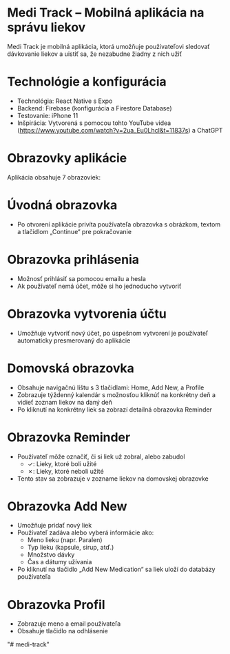 # Medi Track – Mobilná aplikácia na správu liekov

Medi Track je mobilná aplikácia, ktorá umožňuje používateľovi sledovať dávkovanie liekov a uistiť sa, že nezabudne žiadny z nich užiť

# Technológie a konfigurácia
- Technológia: React Native s Expo
- Backend: Firebase (konfigurácia a Firestore Database)
- Testovanie: iPhone 11
- Inšpirácia: Vytvorená s pomocou tohto YouTube videa (https://www.youtube.com/watch?v=2ua_Eu0LhcI&t=11837s) a ChatGPT

# Obrazovky aplikácie
Aplikácia obsahuje 7 obrazoviek:

# Úvodná obrazovka
- Po otvorení aplikácie privíta používateľa obrazovka s obrázkom, textom a tlačidlom „Continue“ pre pokračovanie

# Obrazovka prihlásenia
- Možnosť prihlásiť sa pomocou emailu a hesla
- Ak používateľ nemá účet, môže si ho jednoducho vytvoriť

# Obrazovka vytvorenia účtu
- Umožňuje vytvoriť nový účet, po úspešnom vytvorení je používateľ automaticky presmerovaný do aplikácie

# Domovská obrazovka
- Obsahuje navigačnú lištu s 3 tlačidlami: Home, Add New, a Profile
- Zobrazuje týždenný kalendár s možnosťou kliknúť na konkrétny deň a vidieť zoznam liekov na daný deň
- Po kliknutí na konkrétny liek sa zobrazí detailná obrazovka Reminder

# Obrazovka Reminder
- Používateľ môže označiť, či si liek už zobral, alebo zabudol
  - ✓: Lieky, ktoré boli užité
  - ✗: Lieky, ktoré neboli užité
- Tento stav sa zobrazuje v zozname liekov na domovskej obrazovke

# Obrazovka Add New
- Umožňuje pridať nový liek
- Používateľ zadáva alebo vyberá informácie ako:
  - Meno lieku (napr. Paralen)
  - Typ lieku (kapsule, sirup, atď.)
  - Množstvo dávky
  - Čas a dátumy užívania
- Po kliknutí na tlačidlo „Add New Medication“ sa liek uloží do databázy používateľa

# Obrazovka Profil
- Zobrazuje meno a email používateľa
- Obsahuje tlačidlo na odhlásenie



"# medi-track" 

